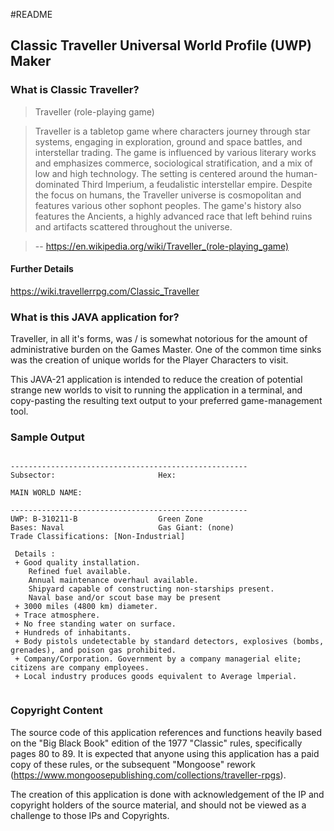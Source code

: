 #README

## Classic Traveller Universal World Profile (UWP) Maker

### What is Classic Traveller?

> Traveller (role-playing game)

> Traveller is a tabletop game where characters journey through star systems, engaging in exploration, ground and space battles, and interstellar trading. The game is influenced by various literary works and emphasizes commerce, sociological stratification, and a mix of low and high technology. The setting is centered around the human-dominated Third Imperium, a feudalistic interstellar empire. Despite the focus on humans, the Traveller universe is cosmopolitan and features various other sophont peoples. The game's history also features the Ancients, a highly advanced race that left behind ruins and artifacts scattered throughout the universe. 

> -- https://en.wikipedia.org/wiki/Traveller_(role-playing_game)

#### Further Details
https://wiki.travellerrpg.com/Classic_Traveller

### What is this JAVA application for?

Traveller, in all it's forms, was / is somewhat notorious for the amount of administrative burden on the Games Master.  One of the common time sinks was the creation of unique worlds for the Player Characters to visit.

This JAVA-21 application is intended to reduce the creation of potential strange new worlds to visit to running the application in a terminal, and copy-pasting the resulting text output to your preferred game-management tool.

### Sample Output

```text

-----------------------------------------------------
Subsector:                       Hex:                             

MAIN WORLD NAME: 

-----------------------------------------------------
UWP: B-310211-B                  Green Zone                       
Bases: Naval                     Gas Giant: (none)                
Trade Classifications: [Non-Industrial] 
 
 Details :
 + Good quality installation.
    Refined fuel available. 
    Annual maintenance overhaul available. 
    Shipyard capable of constructing non-starships present. 
    Naval base and/or scout base may be present
 + 3000 miles (4800 km) diameter.
 + Trace atmosphere.
 + No free standing water on surface.
 + Hundreds of inhabitants.
 + Body pistols undetectable by standard detectors, explosives (bombs, grenades), and poison gas prohibited.
 + Company/Corporation. Government by a company managerial elite; citizens are company employees.
 + Local industry produces goods equivalent to Average lmperial.


```

### Copyright Content

The source code of this application references and functions heavily based on the "Big Black Book" edition of the 1977 "Classic" rules, specifically pages 80 to 89.  It is expected that anyone using this application has a paid copy of these rules, or the subsequent "Mongoose" rework (https://www.mongoosepublishing.com/collections/traveller-rpgs).

The creation of this application is done with acknowledgement  of the IP and copyright holders of the source material, and should not be viewed as a challenge to those IPs and Copyrights.